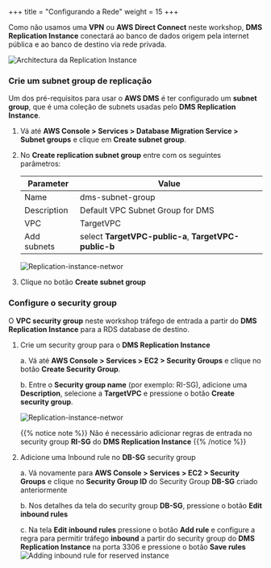 +++
title = "Configurando a Rede"
weight = 15
+++

Como não usamos uma **VPN** ou **AWS Direct Connect** neste workshop, **DMS Replication Instance** conectará ao banco de dados origem pela internet pública e ao banco de destino via rede privada.

![Architectura da Replication Instance](/db-mig/ri-network-conf.png)

### Crie um subnet group de replicação

Um dos pré-requisitos para usar o **AWS DMS** é ter configurado um **subnet group**, que é uma coleção de subnets usadas pelo **DMS Replication Instance**. 

1. Vá até **AWS Console > Services > Database Migration Service > Subnet groups** e clique em **Create subnet group**.
2. No **Create replication subnet group** entre com os seguintes parâmetros:

    | Parameter           | Value                    |
    | ------------------- | ------------------------ |
    | Name                | dms-subnet-group     |
    | Description         | Default VPC Subnet Group for DMS |
    | VPC                 | TargetVPC   |
    | Add subnets         | select **TargetVPC-public-a**, **TargetVPC-public-b** |

    ![Replication-instance-networ](/db-mig/subnet-group.png)

3. Clique no botão **Create subnet group**

### Configure o security group

O **VPC security group** neste workshop tráfego de entrada a partir do **DMS Replication Instance** para a RDS database de destino.

1. Crie um security group para o **DMS Replication Instance**

    a. Vá até **AWS Console > Services > EC2 > Security Groups** e clique no botão **Create Security Group**.

    b. Entre o **Security group name** (por exemplo: RI-SG), adicione uma **Description**, selecione a **TargetVPC** e pressione o botão **Create security group**.

    ![Replication-instance-networ](/db-mig/ri-sg.png)

    {{% notice note %}}
  Não é necessário adicionar regras de entrada no security group **RI-SG** do **DMS Replication Instance** 
  {{% /notice %}}

2. Adicione uma Inbound rule no **DB-SG** security group

    a. Vá novamente para **AWS Console > Services > EC2 > Security Groups** e clique no **Security Group ID** do Security Group **DB-SG** criado anteriormente 
    
    b. Nos detalhes da tela do security group **DB-SG**, pressione o botão **Edit inbound rules**
      
    c. Na tela **Edit inbound rules** pressione o botão **Add rule** e configure a regra para permitir tráfego **inbound** a partir do security group do **DMS Replication Instance** na porta 3306 e pressione o botão **Save rules** 
    ![Adding inbound rule for reserved instance](/db-mig/security-group-inbound-rule.en.png)

